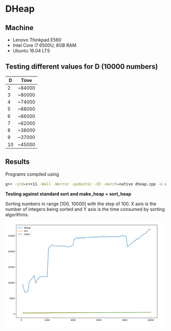 # DHeap

## Machine
* Lenovo Thinkpad E560
* Intel Core i7 6500U, 8GB RAM
* Ubuntu 16.04 LTS

## Testing different values for D (10000 numbers)

| D   | Time    |
| --- |:-------:|
| 2   | ~84000  |
| 3   | ~80000  |
| 4   | ~74000  |
| 5   | ~68000  |
| 6   | ~66000  |
| 7   | ~62000  |
| 8   | ~38000  |
| 9   | ~37000  |
| 10  | ~45000  |

## Results

Programs compiled using
```bash
g++ -std=c++11 -Wall -Werror -pedantic -O3 -march=native dheap.cpp -o dheap
```

**Testing against standard sort and make_heap + sort_heap**

Sorting numbers in range [100, 10000] with the step of 100.
X axis is the number of integers being sorted and Y axis is the time consumed by sorting algorithms.

![graph](graph.png)
